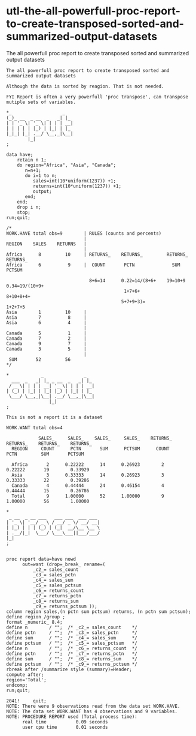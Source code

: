 # utl-the-all-powerfull-proc-report-to-create-transposed-sorted-and-summarized-output-datasets
The all powerfull proc report to create transposed sorted and summarized output datasets 

    The all powerfull proc report to create transposed sorted and summarized output datasets                              
                                                                                                                          
    Although the data is sorted by reagion. That is not needed.                                                           
                                                                                                                          
    FYI Report is often a very powerfull 'proc transpose', can transpose mutiple sets of variables.                       
                                                                                                                          
    *_                   _                                                                                                
    (_)_ __  _ __  _   _| |_                                                                                              
    | | '_ \| '_ \| | | | __|                                                                                             
    | | | | | |_) | |_| | |_                                                                                              
    |_|_| |_| .__/ \__,_|\__|                                                                                             
            |_|                                                                                                           
    ;                                                                                                                     
                                                                                                                          
    data have;                                                                                                            
        retain n 1;                                                                                                       
        do region="Africa", "Asia", "Canada";                                                                             
           n=n+1;                                                                                                         
           do i=1 to n;                                                                                                   
              sales=int(10*uniform(1237)) +1;                                                                             
              returns=int(10*uniform(1237)) +1;                                                                           
              output;                                                                                                     
           end;                                                                                                           
        end;                                                                                                              
        drop i n;                                                                                                         
        stop;                                                                                                             
    run;quit;                                                                                                             
                                                                                                                          
    /*                                                                                                                    
    WORK.HAVE total obs=9        | RULES (counts and percents)                                                            
                                 |                                                                                        
    REGION    SALES    RETURNS   |                                                                                        
                                 |                                                                                        
    Africa      8         10     | RETURNS_    RETURNS_         RETURNS_    RETURNS_                                      
    Africa      6          9     |  COUNT       PCTN              SUM       PCTSUM                                        
                                                                                                                          
                                   8+6=14      0.22=14/(8+6+    19=10+9     0.34=19/(10+9+                                
                                                1+7+6+                        8+10+8+4+                                   
                                               5+7+9+3)=                      1+2+7+5                                     
    Asia        1         10     |                                                                                        
    Asia        7          8     |                                                                                        
    Asia        6          4     |                                                                                        
                                 |                                                                                        
    Canada      5          1     |                                                                                        
    Canada      7          2     |                                                                                        
    Canada      9          7     |                                                                                        
    Canada      3          5     |                                                                                        
                                 |                                                                                        
     SUM       52         56                                                                                              
    */                                                                                                                    
                                                                                                                          
    *            _               _                                                                                        
      ___  _   _| |_ _ __  _   _| |_                                                                                      
     / _ \| | | | __| '_ \| | | | __|                                                                                     
    | (_) | |_| | |_| |_) | |_| | |_                                                                                      
     \___/ \__,_|\__| .__/ \__,_|\__|                                                                                     
                    |_|                                                                                                   
    ;                                                                                                                     
                                                                                                                          
    This is not a report it is a dataset                                                                                  
                                                                                                                          
    WORK.WANT total obs=4                                                                                                 
                                                                                                                          
                SALES_     SALES_    SALES_     SALES_    RETURNS_    RETURNS_    RETURNS_    RETURNS_                    
      REGION     COUNT      PCTN       SUM      PCTSUM      COUNT       PCTN         SUM       PCTSUM                     
                                                                                                                          
      Africa       2      0.22222      14      0.26923        2        0.22222       19        0.33929                    
      Asia         3      0.33333      14      0.26923        3        0.33333       22        0.39286                    
      Canada       4      0.44444      24      0.46154        4        0.44444       15        0.26786                    
      Total        9      1.00000      52      1.00000        9        1.00000       56        1.00000                    
                                                                                                                          
    *                                                                                                                     
     _ __  _ __ ___   ___ ___  ___ ___                                                                                    
    | '_ \| '__/ _ \ / __/ _ \/ __/ __|                                                                                   
    | |_) | | | (_) | (_|  __/\__ \__ \                                                                                   
    | .__/|_|  \___/ \___\___||___/___/                                                                                   
    |_|                                                                                                                   
    ;                                                                                                                     
                                                                                                                          
                                                                                                                          
    proc report data=have nowd                                                                                            
          out=want (drop=_break_ rename=(                                                                                 
              _c2_= sales_count                                                                                           
              _c3_= sales_pctn                                                                                            
              _c4_= sales_sum                                                                                             
              _c5_= sales_pctsum                                                                                          
              _c6_= returns_count                                                                                         
              _c7_= returns_pctn                                                                                          
              _c8_= returns_sum                                                                                           
              _c9_= returns_pctsum ));                                                                                    
    column region sales,(n pctn sum pctsum) returns, (n pctn sum pctsum);                                                 
    define region /group ;                                                                                                
    format _numeric_ 8.4;                                                                                                 
    define n        / "";  /* _c2_= sales_count    */                                                                     
    define pctn     / "";  /* _c3_= sales_pctn     */                                                                     
    define sum      / "";  /* _c4_= sales_sum      */                                                                     
    define pctsum   / "";  /* _c5_= sales_pctsum   */                                                                     
    define n        / "";  /* _c6_= returns_count  */                                                                     
    define pctn     / "";  /* _c7_= returns_pctn   */                                                                     
    define sum      / "";  /* _c8_= returns_sum    */                                                                     
    define pctsum   / "";  /* _c9_= returns_pctsum */                                                                     
    rbreak after /summarize style (summary)=Header;                                                                       
    compute after;                                                                                                        
    region='Total';                                                                                                       
    endcomp;                                                                                                              
    run;quit;                                                                                                             
                                                                                                                          
    2041!     quit;                                                                                                       
    NOTE: There were 9 observations read from the data set WORK.HAVE.                                                     
    NOTE: The data set WORK.WANT has 4 observations and 9 variables.                                                      
    NOTE: PROCEDURE REPORT used (Total process time):                                                                     
          real time           0.09 seconds                                                                                
          user cpu time       0.01 seconds                                                                                
                                                                                                                          
                                                                                                                          
